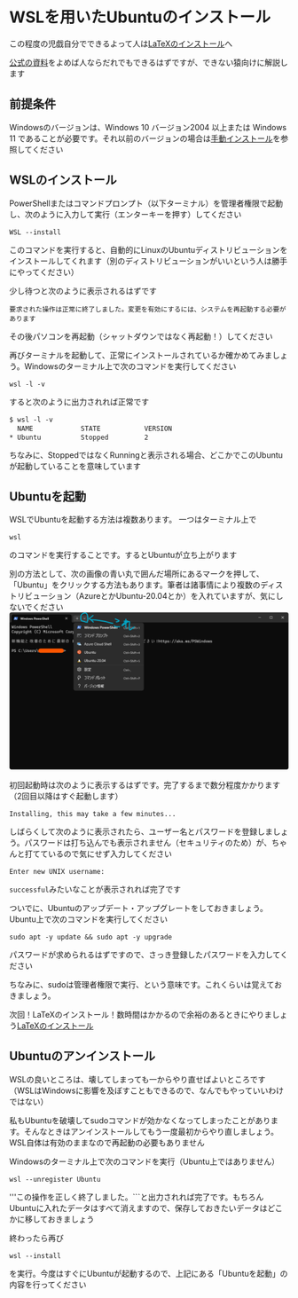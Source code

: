 # WSLを用いたUbuntuのインストール
この程度の児戯自分でできるよって人は[LaTeXのインストール](latex.md)へ

[公式の資料](https://learn.microsoft.com/ja-jp/windows/wsl/install)をよめば人ならだれでもできるはずですが、できない猿向けに解説します
## 前提条件
Windowsのバージョンは、Windows 10 バージョン2004 以上または Windows 11 であることが必要です。それ以前のバージョンの場合は[手動インストール](https://learn.microsoft.com/ja-jp/windows/wsl/install-manual)を参照してください
## WSLのインストール
PowerShellまたはコマンドプロンプト（以下ターミナル）を管理者権限で起動し、次のように入力して実行（エンターキーを押す）してください
```
WSL --install
```
このコマンドを実行すると、自動的にLinuxのUbuntuディストリビューションをインストールしてくれます（別のディストリビューションがいいという人は勝手にやってください）

少し待つと次のように表示されるはずです
```
要求された操作は正常に終了しました。変更を有効にするには、システムを再起動する必要があります
```
その後パソコンを再起動（シャットダウンではなく再起動！）してください

再びターミナルを起動して、正常にインストールされているか確かめてみましょう。Windowsのターミナル上で次のコマンドを実行してください
```
wsl -l -v
```
すると次のように出力されれば正常です
```
$ wsl -l -v
  NAME            STATE           VERSION
* Ubuntu          Stopped         2
```
ちなみに、StoppedではなくRunningと表示される場合、どこかでこのUbuntuが起動していることを意味しています
## Ubuntuを起動
WSLでUbuntuを起動する方法は複数あります。
一つはターミナル上で
```
wsl
```
のコマンドを実行することです。するとUbuntuが立ち上がります

別の方法として、次の画像の青い丸で囲んだ場所にあるマークを押して、「Ubuntu」をクリックする方法もあります。筆者は諸事情により複数のディストリビューション（AzureとかUbuntu-20.04とか）を入れていますが、気にしないでください
![Ubuntuの起動](ターミナル.png)

初回起動時は次のように表示するはずです。完了するまで数分程度かかります（2回目以降はすぐ起動します）
```
Installing, this may take a few minutes...
```
しばらくして次のように表示されたら、ユーザー名とパスワードを登録しましょう。パスワードは打ち込んでも表示されません（セキュリティのため）が、ちゃんと打てているので気にせず入力してください
```
Enter new UNIX username:
```
```successful```みたいなことが表示されれば完了です

ついでに、Ubuntuのアップデート・アップグレートをしておきましょう。Ubuntu上で次のコマンドを実行してください
```
sudo apt -y update && sudo apt -y upgrade
```
パスワードが求められるはずですので、さっき登録したパスワードを入力してください

ちなみに、sudoは管理者権限で実行、という意味です。これくらいは覚えておきましょう。

次回！LaTeXのインストール！数時間はかかるので余裕のあるときにやりましょう[LaTeXのインストール](latex.md)

## Ubuntuのアンインストール
WSLの良いところは、壊してしまっても一からやり直せばよいところです（WSLはWindowsに影響を及ぼすこともできるので、なんでもやっていいわけではない）

私もUbuntuを破壊してsudoコマンドが効かなくなってしまったことがあります。そんなときはアンインストールしてもう一度最初からやり直しましょう。WSL自体は有効のままなので再起動の必要もありません

Windowsのターミナル上で次のコマンドを実行（Ubuntu上ではありません）
```
wsl --unregister Ubuntu
```
'''この操作を正しく終了しました。```と出力されれば完了です。もちろんUbuntuに入れたデータはすべて消えますので、保存しておきたいデータはどこかに移しておきましょう

終わったら再び
```
wsl --install
```
を実行。今度はすぐにUbuntuが起動するので、上記にある「Ubuntuを起動」の内容を行ってください
